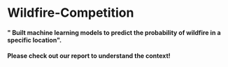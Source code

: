 # Wildfire-Competition
#### " Built machine learning models to predict the probability of wildfire in a specific location". 
#### Please check out our report to understand the context!
